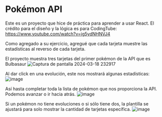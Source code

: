 # Pokémon API

Este es un proyecto que hice de práctica para aprender a usar React.
El crédito para el diseño y la lógica es para CodingTube: https://www.youtube.com/watch?v=jg5ydNHNVJ4

Como agregado a su ejercicio, agregué que cada tarjeta muestre las estadísticas al reverso de cada tarjeta.

El proyecto muestra tres tarjetas del primer pokémon de la API que es Bulbasaur
![Captura de pantalla 2024-03-18 232917](https://github.com/KaoxGH/Pokemon-API/assets/29785115/346070b3-d192-4300-a9da-9213222a2efe)

Al dar click en una evolución, este nos mostrará algunas estadísticas:
![image](https://github.com/KaoxGH/Pokemon-API/assets/29785115/856a8478-392c-400a-aa6d-c037380cbffb)

Así hasta completar toda la lista de pokémon que nos proporciona la API. Podemos avanzar o ir hacia atrás.
![image](https://github.com/KaoxGH/Pokemon-API/assets/29785115/a8d87f9d-e7de-47a2-828b-9f760e492ced)

Si un pokémon no tiene evoluciones o si sólo tiene dos, la plantilla se ajustará para solo mostrar la cantidad de tarjetas específica.
![image](https://github.com/KaoxGH/Pokemon-API/assets/29785115/0ae08d2b-60e5-4d8b-892b-64db36c2f6c0)
